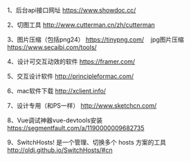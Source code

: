 1、后台api接口网址 https://www.showdoc.cc/

2、切图工具 http://www.cutterman.cn/zh/cutterman

3、图片压缩（包括png24） https://tinypng.com/
    jpg图片压缩 https://www.secaibi.com/tools/

4、设计可交互动效的软件 https://framer.com/

5、交互设计软件 http://principleformac.com/

6、mac软件下载 http://xclient.info/

7、设计专用（和PS一样） http://www.sketchcn.com/

8、Vue调试神器vue-devtools安装 https://segmentfault.com/a/1190000009682735

9、SwitchHosts! 是一个管理、切换多个 hosts 方案的工具 http://oldj.github.io/SwitchHosts/#cn

